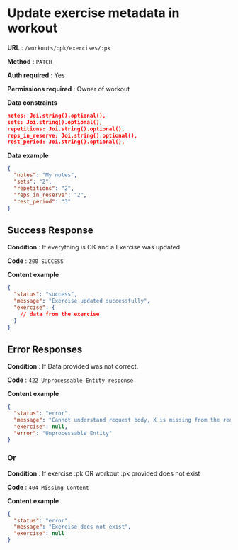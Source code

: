 # Update exercise metadata in workout

**URL** : `/workouts/:pk/exercises/:pk`

**Method** : `PATCH`

**Auth required** : Yes

**Permissions required** : Owner of workout

**Data constraints**

```json
notes: Joi.string().optional(),
sets: Joi.string().optional(),
repetitions: Joi.string().optional(),
reps_in_reserve: Joi.string().optional(),
rest_period: Joi.string().optional(),
```

**Data example**

```json
{
  "notes": "My notes",
  "sets": "2",
  "repetitions": "2",
  "reps_in_reserve": "2",
  "rest_period": "3"
}
```

## Success Response

**Condition** : If everything is OK and a Exercise was updated

**Code** : `200 SUCCESS`

**Content example**

```json
{
  "status": "success",
  "message": "Exercise updated successfully",
  "exercise": {
    // data from the exercise
  }
}
```

## Error Responses

**Condition** : If Data provided was not correct.

**Code** : `422 Unprocessable Entity response`

**Content example**

```json
{
  "status": "error",
  "message": "Cannot understand request body, X is missing from the request",
  "exercise": null,
  "error": "Unprocessable Entity"
}
```

### Or

**Condition** : If exercise :pk OR workout :pk provided does not exist

**Code** : `404 Missing Content`

**Content example**

```json
{
  "status": "error",
  "message": "Exercise does not exist",
  "exercise": null
}
```
